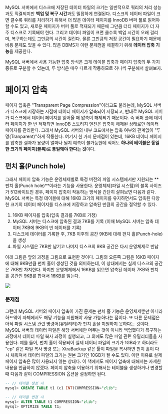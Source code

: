 MySQL 서버에서 디스크에 저장된 데이터 파일의 크기는 일반적으로 쿼리의 처리 성능과도 직결되지만 **백업 및 복구 시간**과도 밀접하게 연결된다. 디스크의 데이터 파일이 크면 클수록 쿼리를 처리하기 위해서 더 많은 데이터 페이지를 InnoDB 버퍼 풀로 읽어야 할 수도 있고, 새로운 페이지가 버퍼 풀로 적재되기 때문에 그만큼 더티 페이지가 더 자주 디스크로 기록돼야 한다. 그리고 데이터 파일이 크면 클수록 백업 시간이 오래 걸리며, 복구하는데도 그만큼의 시간이 걸린다. 물론 그만큼의 저장 공간이 필요하기 때문에 비용 문제도 있을 수 있다. 많은 DBMS가 이런 문제점을 해결하기 위해 **데이터 압축 기능**을 제공한다. 

MySQL 서버에서 사용 가능한 압축 방식은 크게 테이블 압축과 페이지 압축의 두 가지 종류로 구분할 수 있는데, 두 방식은 매우 다르게 작동하므로 하나씩 구분해서 살펴보자. 

# 페이지 압축 
페이지 압축은 "Transparent Page Compression"이라고도 불리는데, MySQL 서버가 디스크에 저장하는 시점에 데이터 페이지가 압축되어 저장되고, 반대로 MySQL 서버가 디스크에서 데이터 페이지를 읽어올 때 압축이 해제되기 때문이다. 즉 버퍼 풀에 데이터 페이지가 한 번 적재되면 InnoDB 스토리지 엔진은 압축이 해제된 상태로만 데이터 페이지를 관리한다. 그래서 MySQL 서버의 내부 코드에서는 압축 여부와 관계없이 "투명(Tranparent)"하게 작동한다. 여기서 한 가지 문제점이 있는데, 16KB 데이터 페이지를 압축한 결과가 용량이 얼마나 될지 예측이 불가능한데 적어도 **하나의 테이블은 동일한 크기의 페이지(블록)로 통일돼야 한다는 것**이다. 

## 펀치 홀(Punch hole)
그래서 페이지 압축 기능은 운영체제별로 특정 버전의 파일 시스템에서만 지원되는 **펀치 홀(Punch hole)**이라는 기능을 사용한다. 운영체제(파일 시스템)의 블록 사이즈가 512바이트인 경우, 페이지 압축이 작동하는 방식을 간단히 살펴보면 다음과 같다. MySQL 서버는 특정 테이블에 대해 16KB 크기의 페이지를 유지하면서도 압축된 다양한 크기의 데이터 페이지를 디스크에 저장하고 압축된 만큼의 공간을 절약할 수 있다. 

1. 16KB 페이지를 압축(압축 결과를 7KB로 가정) 
2. MySQL 서버는 디스크에 압축된 결과 7KB를 기록 (이때 MySQL 서버는 압축 데이터 7KB에 9KB의 빈 데이터를 기록) 
3. 디스크에 데이터를 기록한 후, 7KB 이후의 공간 9KB에 대해 펀치 홀(Punch-hole)을 생성 
4. 파일 시스템은 7KB만 남기고 나머지 디스크의 9KB 공간은 다시 운영체제로 반납

아래 그림은 앞의 과정을 그림으로 표현한 것이다. 그림의 오른쪽 그림은 16KB 페이지에 대해 9KB만큼 펀치 홀이 생성된 것을 의미하는데, 이 상태에서는 실제 디스크의 공간은 7KB만 차지한다. 하지만 운영체제에서 16KB를 읽으면 압축된 데이터 7KB와 펀치 홀 공간인 9KB를 합쳐서 16KB를 읽는다. 

![](https://velog.velcdn.com/images/chocochip/post/6e8bfa83-aedd-44db-8821-475b941f4e13/image.jpeg)

### 문제점
그런데 MySQL 서버의 페이지 압축이 가진 문제는 펀치 홀 기능은 운영체제뿐만 아니라 하드웨어 자체에서도 해당 기능을 지원해야 사용 가능하다는 점이다. 또 다른 문제점은 아직 파일 시스템 관련 명령어(유틸리티)가 펀치 홀을 지원하지 못하다는 것이다. MySQL 서버의 데이터 파일은 해당 서버에만 머무는 것이 아니라 백업했다가 복구하는 과정에서 데이터 파일 복사 과정이 실행되고, 그 외에도 많은 파일 관련 유틸리티들을 사용한다. 예를 들어, 펀치 홀이 적용되어 실제 데이터 파일의 크기가 1GB라고 하더라도 "cp" 같은 파일 복사 명령 또는 XtraBackup 같은 툴이 파일을 복사하면 펀치 홀이 다시 채워져서 데이터 파일의 크기는 원본 크기인 10GB가 될 수도 있다. 이런 이유로 실제 페이지 압축은 많이 사용되지 않는 상태다. 이 책에서도 페이지 압축에 대해서는 자세한 내용을 언급하지 않겠다. 페이지 압축을 이용하기 위해서는 테이블을 생성하거나 변경할 때 다음과 같이 COMPRESSION 옵션을 설정하면 된다. 

```sql
-- // 테이블 생성 시 
mysql> CREATE TABLE t1 (c1 INT)COMPRESSION="zlib";

-- // 테이블 변경 시
mysql> ALTER TABLE t1 COMPRESSION="zlib";
mysql> OPTIMIZE TABLE t1;
```
